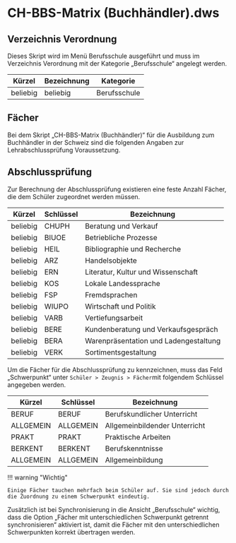 # CH-BBS-Matrix (Buchhändler).dws

## Verzeichnis Verordnung

Dieses Skript wird im Menü Berufsschule ausgeführt und muss im Verzeichnis Verordnung mit der Kategorie „Berufsschule“ angelegt werden.

|Kürzel	|Bezeichnung	|Kategorie|
|--|--|--|
|beliebig	|beliebig|Berufsschule|

## Fächer

Bei dem Skript „CH-BBS-Matrix (Buchhändler)“ für die Ausbildung zum Buchhändler in der Schweiz sind die folgenden Angaben zur Lehrabschlussprüfung Voraussetzung.

## Abschlussprüfung

Zur Berechnung der Abschlussprüfung existieren eine feste Anzahl Fächer, die dem Schüler zugeordnet werden müssen. 

|Kürzel	|Schlüssel	|Bezeichnung|
|--|--|--|
|beliebig|CHUPH	|Beratung und Verkauf|
|beliebig|BIUOE	|Betriebliche Prozesse|
|beliebig|HEIL	|Bibliographie und Recherche|
|beliebig|ARZ	|Handelsobjekte|
|beliebig|ERN	|Literatur, Kultur und Wissenschaft|
|beliebig|KOS	|Lokale Landessprache|
|beliebig|FSP	|Fremdsprachen|
|beliebig|WIUPO	|Wirtschaft und Politik|
|beliebig|VARB	|Vertiefungsarbeit|
|beliebig|BERE	|Kundenberatung und Verkaufsgespräch|
|beliebig|BERA	|Warenpräsentation und Ladengestaltung|
|beliebig|VERK	|Sortimentsgestaltung|


Um die Fächer für die Abschlussprüfung zu kennzeichnen, muss das Feld „Schwerpunkt“ unter ```Schüler > Zeugnis > Fächer```mit folgendem Schlüssel angegeben werden.

|Kürzel	|Schlüssel	|Bezeichnung|
|--|--|--|
|BERUF	|BERUF	|Berufskundlicher Unterricht|
|ALLGEMEIN	|ALLGEMEIN	|Allgemeinbildender Unterricht|
|PRAKT	|PRAKT	|Praktische Arbeiten|
|BERKENT	|BERKENT	|Berufskenntnisse|
|ALLGEMEIN	|ALLGEMEIN	|Allgemeinbildung|




!!! warning "Wichtig"

    Einige Fächer tauchen mehrfach beim Schüler auf. Sie sind jedoch durch die Zuordnung zu einem Schwerpunkt eindeutig.
    
Zusätzlich ist bei Synchronisierung in die Ansicht „Berufsschule“ wichtig, dass die Option „Fächer mit unterschiedlichen Schwerpunkt getrennt synchronisieren“ aktiviert ist, damit die Fächer mit den unterschiedlichen Schwerpunkten korrekt übertragen werden.

